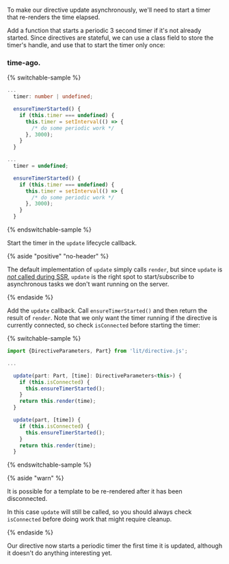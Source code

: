 To make our directive update asynchronously, we'll need to start a timer that
re-renders the time elapsed.

Add a function that starts a periodic 3 second timer if it's not already started.
Since directives are stateful, we can use a class field to store the timer's
handle, and use that to start the timer only once:

### time-ago.<ts-js></ts-js>

{% switchable-sample %}

```ts
...
  timer: number | undefined;

  ensureTimerStarted() {
    if (this.timer === undefined) {
      this.timer = setInterval(() => {
        /* do some periodic work */
      }, 3000);
    }
  }
```

```js
...
  timer = undefined;

  ensureTimerStarted() {
    if (this.timer === undefined) {
      this.timer = setInterval(() => {
        /* do some periodic work */
      }, 3000);
    }
  }
```

{% endswitchable-sample %}


Start the timer in the `update` lifecycle callback.

{% aside  "positive" "no-header" %}

The default implementation of `update` simply calls `render`, but since `update`
is [_not_ called during
SSR](https://lit.dev/docs/templates/custom-directives/#differences-between-update()-and-render()),
`update` is the right spot to start/subscribe to asynchronous tasks we don't
want running on the server.

{% endaside %}

Add the `update` callback. Call `ensureTimerStarted()` and then return the
result of `render`. Note that we only want the timer running if the directive is
currently connected, so check `isConnected` before starting the timer:

{% switchable-sample %}

```ts
import {DirectiveParameters, Part} from 'lit/directive.js';

...

  update(part: Part, [time]: DirectiveParameters<this>) {
    if (this.isConnected) {
      this.ensureTimerStarted();
    }
    return this.render(time);
  }
```

```js
  update(part, [time]) {
    if (this.isConnected) {
      this.ensureTimerStarted();
    }
    return this.render(time);
  }
```

{% endswitchable-sample %}

{% aside  "warn" %}

It is possible for a template to be re-rendered after it has been disconnected.

In this case `update` will still be called, so you should always check
`isConnected` before doing work that might require cleanup.

{% endaside %}

Our directive now starts a periodic timer the first time it is updated,
although it doesn't do anything interesting yet.

